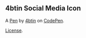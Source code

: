 4btin Social Media Icon 
------------------------


A [Pen](https://codepen.io/4btin/pen/BaGRJeq) by [4btin](https://codepen.io/4btin) on [CodePen](https://codepen.io).

[License](https://codepen.io/license/pen/BaGRJeq).